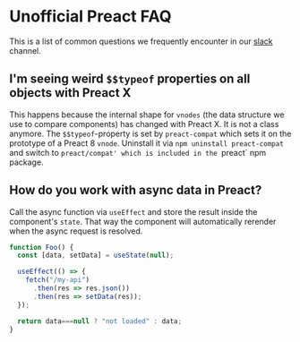 # Unofficial Preact FAQ

This is a list of common questions we frequently encounter in our [slack](https://preact-slack.now.sh/) channel.

## I'm seeing weird `$$typeof` properties on all objects with Preact X

This happens because the internal shape for `vnodes` (the data structure we use to compare components)
has changed with Preact X. It is not a class anymore. The `$$typeof`-property is set by `preact-compat`
which sets it on the prototype of a Preact 8 `vnode`. Uninstall it via `npm uninstall preact-compat` and
switch to `preact/compat' which is included in the `preact` npm package.

## How do you work with async data in Preact?

Call the async function via `useEffect` and store the result inside the component's `state`.
That way the component will automatically rerender when the async request is resolved.

```jsx
function Foo() {
  const [data, setData] = useState(null);

  useEffect(() => {
    fetch("/my-api")
      .then(res => res.json())
      .then(res => setData(res));
  });

  return data===null ? "not loaded" : data;
}
```
